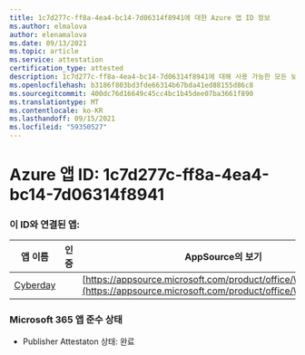 ```yaml
---
title: 1c7d277c-ff8a-4ea4-bc14-7d06314f8941에 대한 Azure 앱 ID 정보
ms.author: elmalova
author: elenamalova
ms.date: 09/13/2021
ms.topic: article
ms.service: attestation
certification_type: attested
description: 1c7d277c-ff8a-4ea4-bc14-7d06314f8941에 대해 사용 가능한 모든 보안 및 규정 준수 정보입니다.
ms.openlocfilehash: b3186f803bd3fde66314b67bda41ed88155d86c8
ms.sourcegitcommit: 400dc76d16649c45cc4bc1b45dee07ba3661f890
ms.translationtype: MT
ms.contentlocale: ko-KR
ms.lasthandoff: 09/15/2021
ms.locfileid: "59350527"
---
```

# <a name="azure-app-id-1c7d277c-ff8a-4ea4-bc14-7d06314f8941"></a>Azure 앱 ID: 1c7d277c-ff8a-4ea4-bc14-7d06314f8941


### <a name="apps-associated-with-this-id"></a>이 ID와 연결된 앱:
| **앱 이름** | **인증** | **AppSource의 보기** |
|--------------|---------------|-----------------------|
| [Cyberday](https://docs.microsoft.com/microsoft-365-app-certification/forward/WA200001774) |  | [https://appsource.microsoft.com/product/office/WA200001774](https://appsource.microsoft.com/product/office/WA200001774) |

### <a name="microsoft-365-app-compliance-status"></a>Microsoft 365 앱 준수 상태
- Publisher Attestaton 상태: 완료
